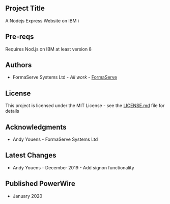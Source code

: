 ## Project Title

A Nodejs Express Website on IBM i

## Pre-reqs

Requires Nod.js on IBM at least version 8

## Authors

* FormaServe Systems Ltd - *All work* - [FormaServe](https://www.formaserve.co.uk)

## License

This project is licensed under the MIT License - see the [LICENSE.md](LICENSE.md) file for details

## Acknowledgments

* Andy Youens - FormaServe Systems Ltd

## Latest Changes

* Andy Youens - December 2019 - Add signon functionality

## Published PowerWire

*  January 2020
